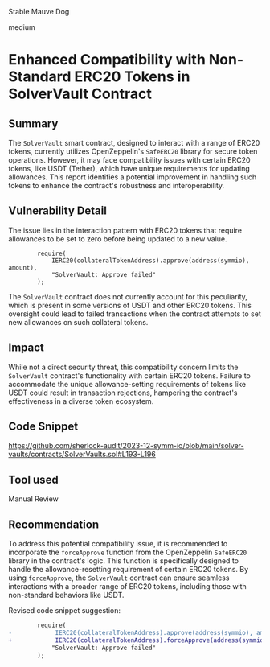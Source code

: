 Stable Mauve Dog

medium

# Enhanced Compatibility with Non-Standard ERC20 Tokens in SolverVault Contract

## Summary
The `SolverVault` smart contract, designed to interact with a range of ERC20 tokens, currently utilizes OpenZeppelin's `SafeERC20` library for secure token operations. However, it may face compatibility issues with certain ERC20 tokens, like USDT (Tether), which have unique requirements for updating allowances. This report identifies a potential improvement in handling such tokens to enhance the contract's robustness and interoperability.

## Vulnerability Detail
The issue lies in the interaction pattern with ERC20 tokens that require allowances to be set to zero before being updated to a new value. 

```solidity
        require(
            IERC20(collateralTokenAddress).approve(address(symmio), amount),
            "SolverVault: Approve failed"
        );
```
The `SolverVault` contract does not currently account for this peculiarity, which is present in some versions of USDT and other ERC20 tokens. This oversight could lead to failed transactions when the contract attempts to set new allowances on such collateral tokens.

## Impact
While not a direct security threat, this compatibility concern limits the `SolverVault` contract's functionality with certain ERC20 tokens. Failure to accommodate the unique allowance-setting requirements of tokens like USDT could result in transaction rejections, hampering the contract's effectiveness in a diverse token ecosystem.

## Code Snippet
https://github.com/sherlock-audit/2023-12-symm-io/blob/main/solver-vaults/contracts/SolverVaults.sol#L193-L196

## Tool used

Manual Review

## Recommendation
To address this potential compatibility issue, it is recommended to incorporate the `forceApprove` function from the OpenZeppelin `SafeERC20` library in the contract's logic. This function is specifically designed to handle the allowance-resetting requirement of certain ERC20 tokens. By using `forceApprove`, the `SolverVault` contract can ensure seamless interactions with a broader range of ERC20 tokens, including those with non-standard behaviors like USDT.

Revised code snippet suggestion:

```diff
        require(
-            IERC20(collateralTokenAddress).approve(address(symmio), amount),
+            IERC20(collateralTokenAddress).forceApprove(address(symmio), amount),
            "SolverVault: Approve failed"
        );
```
